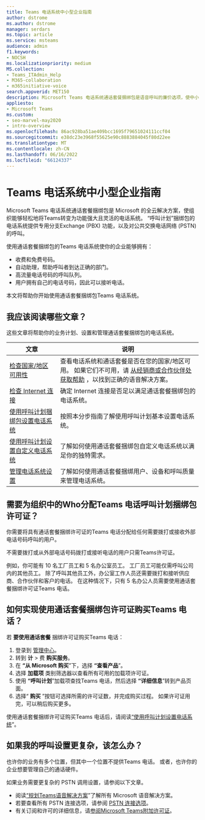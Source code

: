 ```yaml
---
title: Teams 电话系统中小型企业指南
author: dstrome
ms.author: dstrome
manager: serdars
ms.topic: article
ms.service: msteams
audience: admin
f1.keywords:
- NOCSH
ms.localizationpriority: medium
MS.collection:
- Teams_ITAdmin_Help
- M365-collaboration
- m365initiative-voice
search.appverid: MET150
description: Microsoft Teams 电话系统通话套餐捆绑包是语音呼叫的廉价选项，使中小型企业能够更好地进行通信。
appliesto:
- Microsoft Teams
ms.custom:
- seo-marvel-may2020
- intro-overview
ms.openlocfilehash: 86ac928ba51ae409bcc1695f79651024111ccf04
ms.sourcegitcommit: e38dc23e3968f55625e90c8883884045f80d22ee
ms.translationtype: MT
ms.contentlocale: zh-CN
ms.lasthandoff: 06/16/2022
ms.locfileid: "66124337"
---
```

# <a name="teams-phone-system-guidance-for-small-and-medium-businesses"></a>Teams 电话系统中小型企业指南

Microsoft Teams 电话系统通话套餐捆绑包是 Microsoft 的全云解决方案，使组织能够轻松地将Teams转变为功能强大且灵活的电话系统。 “呼叫计划”捆绑包的电话系统提供专用分支Exchange (PBX) 功能，以及对公共交换电话网络 (PSTN) 的呼叫。

使用通话套餐捆绑包的Teams 电话系统使你的企业能够拥有：

- 收费和免费号码。
- 自动助理，帮助呼叫者到达正确的部门。
- 高流量电话号码的呼叫队列。
- 用户拥有自己的电话号码，因此可以接听电话。

本文将帮助你开始使用通话套餐捆绑包Teams 电话系统。

## <a name="which-articles-should-i-read"></a>我应该阅读哪些文章？

这些文章将帮助你的业务计划、设置和管理通话套餐捆绑包的电话系统。

| 文章 | 说明 |
|---------|-------------|
| [检查国家/地区可用性](../country-and-region-availability-for-audio-conferencing-and-calling-plans/country-and-region-availability-for-audio-conferencing-and-calling-plans.md) | 查看电话系统和通话套餐是否在您的国家/地区可用。 如果它们不可用，请 [从经销商或合作伙伴处获取帮助](../business-voice/reseller-partner-support.md) ，以找到正确的语音解决方案。 |
| [检查 Internet 连接](../business-voice/get-ready-internet.md) | 确定 Internet 连接是否足以满足通话套餐捆绑包的电话系统。 |
| [使用呼叫计划捆绑包设置电话系统](../business-voice/set-up-overview.md) | 按照本分步指南了解使用呼叫计划基本设置电话系统。 |
| [使用呼叫计划设置自定义电话系统](../business-voice/customize-business-voice.md) | 了解如何使用通话套餐捆绑包自定义电话系统以满足你的独特需求。 |
| [管理电话系统设置](../business-voice/create-users.md) | 了解如何使用通话套餐捆绑用户、设备和呼叫质量来管理电话系统。 |

## <a name="who-in-my-organization-needs-to-be-assigned-teams-phone-with-calling-plan-bundle-licenses"></a>需要为组织中的Who分配Teams 电话呼叫计划捆绑包许可证？

你需要将具有通话套餐捆绑许可证的Teams 电话分配给任何需要拨打或接收外部电话号码呼叫的用户。

不需要拨打或从外部电话号码拨打或接听电话的用户只需Teams许可证。

例如，你可能有 10 名工厂员工和 5 名办公室员工。 工厂员工可能仅需呼叫公司内的其他员工。 除了呼叫其他员工外，办公室工作人员还需要拨打和接听供应商、合作伙伴和客户的电话。 在这种情况下，只有 5 名办公人员需要使用通话套餐捆绑许可证Teams 电话。

## <a name="how-do-i-purchase-teams-phone-with-calling-plan-bundle-licenses"></a>如何实现使用通话套餐捆绑包许可证购买Teams 电话？

若 **要使用通话套餐** 捆绑许可证购买Teams 电话：

1. 登录到 [管理中心](https://admin.microsoft.com/Adminportal/Home#/homepage)。
2. 转到 **计** > 费 **购买服务**。
3. 在 **“从 Microsoft 购买**”下，选择 **“查看产品**”。
4. 选择 **加载项** 类别筛选器以查看所有可用的加载项许可证。
5. 使用 **“呼叫计划**”加载项查找Teams 电话，然后选择 **“详细信息**”转到产品页面。
6. 选择“ **购买** ”按钮可选择所需的许可证数，并完成购买过程。 如果许可证用完，可以稍后购买更多。

使用通话套餐捆绑许可证购买Teams 电话后，请阅读[“使用呼叫计划设置电话系统](../business-voice/set-up-overview.md)”。

## <a name="what-if-my-calling-setup-is-more-complex"></a>如果我的呼叫设置更复杂，该怎么办？

也许你的业务有多个位置，但其中一个位置不提供Teams 电话。 或者，也许你的企业想要管理自己的通话硬件。

如果业务需要更复杂的 PSTN 调用设置，请参阅以下文章。

- 阅读[“规划Teams语音解决方案](../cloud-voice-landing-page.md)”了解所有 Microsoft 语音解决方案。
- 若要查看所有 PSTN 连接选项，请参阅 [PSTN 连接选项](../pstn-connectivity.md)。
- 有关订阅和许可的详细信息，请[参阅Microsoft Teams附加许可证](../teams-add-on-licensing/microsoft-teams-add-on-licensing.md)。
